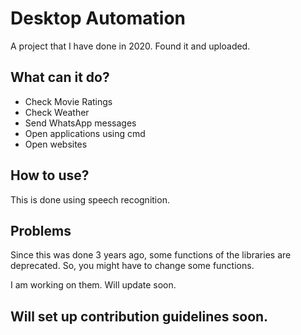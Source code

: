 # Desktop Automation

A project that I have done in 2020. Found it and uploaded.

## What can it do?

- Check Movie Ratings
- Check Weather
- Send WhatsApp messages
- Open applications using cmd
- Open websites

## How to use?

This is done using speech recognition.

## Problems

Since this was done 3 years ago, some functions of the libraries are deprecated. So, you might have to change some functions.

I am working on them. Will update soon.

## Will set up contribution guidelines soon.